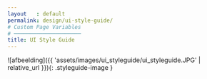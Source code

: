 ```yaml
---
layout   : default
permalink: design/ui-style-guide/
# Custom Page Variables
# ─────────────────────
title: UI Style Guide
---
```



![afbeelding]({{ 'assets/images/ui_styleguide/ui_styleguide.JPG' | relative_url }}){: .styleguide-image }  

